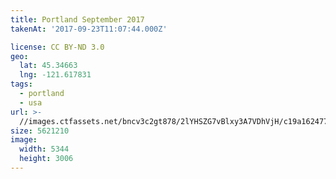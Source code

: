 ```yaml
---
title: Portland September 2017
takenAt: '2017-09-23T11:07:44.000Z'

license: CC BY-ND 3.0
geo:
  lat: 45.34663
  lng: -121.617831
tags:
  - portland
  - usa
url: >-
  //images.ctfassets.net/bncv3c2gt878/2lYHSZG7vBlxy3A7VDhVjH/c19a16247794a1cdf0279b787fa0259c/portland-september-2017_37316799711_o
size: 5621210
image:
  width: 5344
  height: 3006
---
```

